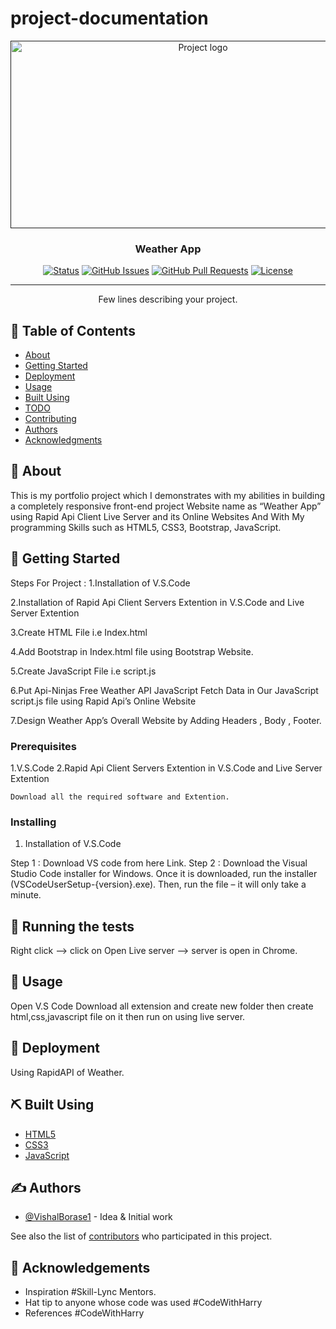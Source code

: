 # project-documentation

<p align="center">
  <a href="" rel="noopener">
 <img width=600px height=300px src="https://user-images.githubusercontent.com/110810311/234503467-3ddc9e9f-f0c0-4737-8b6c-cf608512fd02.png" alt="Project logo"></a>
</p>

<h3 align="center">Weather App</h3>

<div align="center">

  [![Status](https://img.shields.io/badge/status-active-success.svg)]() 
  [![GitHub Issues](https://img.shields.io/github/issues/kylelobo/The-Documentation-Compendium.svg)](https://github.com/kylelobo/The-Documentation-Compendium/issues)
  [![GitHub Pull Requests](https://img.shields.io/github/issues-pr/kylelobo/The-Documentation-Compendium.svg)](https://github.com/kylelobo/The-Documentation-Compendium/pulls)
  [![License](https://img.shields.io/badge/license-MIT-blue.svg)](/LICENSE)

</div>

---

<p align="center"> Few lines describing your project.
    <br> 
</p>

## 📝 Table of Contents
- [About](#about)
- [Getting Started](#getting_started)
- [Deployment](#deployment)
- [Usage](#usage)
- [Built Using](#built_using)
- [TODO](../TODO.md)
- [Contributing](../CONTRIBUTING.md)
- [Authors](#authors)
- [Acknowledgments](#acknowledgement)

## 🧐 About <a name = "about"></a>
This is my portfolio project which I demonstrates with my abilities in building a 
completely responsive front-end project Website name as “Weather App” using 
Rapid Api Client Live Server and its Online Websites And With My programming 
Skills such as HTML5, CSS3, Bootstrap, JavaScript.

## 🏁 Getting Started <a name = "getting_started"></a>
Steps For Project :
1.Installation of V.S.Code

2.Installation of Rapid Api Client Servers Extention in V.S.Code and Live Server 
Extention

3.Create HTML File i.e Index.html

4.Add Bootstrap in Index.html file using Bootstrap Website. 

5.Create JavaScript File i.e script.js 

6.Put Api-Ninjas Free Weather API JavaScript Fetch Data in Our JavaScript script.js 
file using Rapid Api’s Online Website 

7.Design Weather App’s Overall Website by Adding Headers , Body , Footer.

### Prerequisites
1.V.S.Code 
2.Rapid Api Client Servers Extention in V.S.Code and Live Server 
Extention
```
Download all the required software and Extention.
```

### Installing
1. Installation of V.S.Code 

Step 1 :
Download VS code from here Link.
Step 2 :
Download the Visual Studio Code installer for Windows. Once it is downloaded, run the installer (VSCodeUserSetup-{version}.exe).
Then, run the file – it will only take a minute.


## 🔧 Running the tests <a name = "tests"></a>
Right click --> click on Open Live server --> server is open in Chrome.


## 🎈 Usage <a name="usage"></a>
Open V.S Code Download all extension and create new folder then create html,css,javascript file on it then run on using live server.

## 🚀 Deployment <a name = "deployment"></a>
Using RapidAPI of Weather.

## ⛏️ Built Using <a name = "built_using"></a>
- [HTML5](https://html.com/html5/) 
- [CSS3](https://www.css3.info/) 
- [JavaScript](https://www.javascript.com/)


## ✍️ Authors <a name = "authors"></a>
- [@VishalBorase1](https://github.com/VishalBorase1) - Idea & Initial work

See also the list of [contributors](https://github.com/VishalBorase1/The-Documentation-Compendium/contributors) who participated in this project.

## 🎉 Acknowledgements <a name = "acknowledgement"></a>
- Inspiration
  #Skill-Lync Mentors.
- Hat tip to anyone whose code was used
  #CodeWithHarry
- References
  #CodeWithHarry



